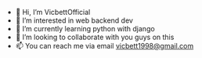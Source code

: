 - 👋 Hi, I’m VicbettOfficial
- 👀 I’m interested in web backend dev
- 🌱 I’m currently learning python with django
- 💞️ I’m looking to collaborate with you guys on this
- 📫 You can reach me via email vicbett1998@gmail.com

<!---
VicbettOfficial/VicbettOfficial is a ✨ special ✨ repository because its `README.md` (this file) appears on your GitHub profile.
You can click the Preview link to take a look at your changes.
--->
